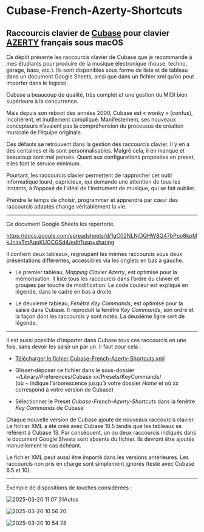 # Cubase-French-Azerty-Shortcuts
## Raccourcis clavier de [Cubase](https://fr.wikipedia.org/wiki/Cubase) pour clavier [AZERTY](https://fr.wikipedia.org/wiki/AZERTY) français sous macOS

Ce dépôt présente les raccourcis clavier de Cubase que je recommande à mes étudiants pour produire de la musique électronique (house, techno, garage, bass, etc.). Ils sont disponibles sous forme de liste et de tableau dans un document Google Sheets, ainsi que dans un fichier xml qu’on peut importer dans le logiciel.

Cubase a beaucoup de qualité, très complet et une gestion du MIDI bien supérieure à la concurrence. 

Mais depuis son reboot des années 2000, Cubase est « wonky » (confus), incohérent, et inutilement compliqué. Manifestement, ses nouveaux concepteurs n’avaient pas la compréhension du processus de création musicale de l’équipe originale. 

Ces défauts se retrouvent dans la gestion des raccourcis clavier. Il y en a des centaines et ils sont personnalisables. Malgré cela, il en manque et beaucoup sont mal pensés. Quant aux configurations proposées en preset, elles font le service minimum.

Pourtant, les raccourcis clavier permettent de rapprocher cet outil informatique lourd, capricieux, qui demande une attention de tous les instants, à l’opposé de l’idéal de l’instrument de musique, qui se fait oublier.

Prendre le temps de choisir, programmer et apprendre par cœur des raccourcis adaptés change véritablement la vie.

---

Ce document Google Sheets les répertorie.

https://docs.google.com/spreadsheets/d/1gC02NLNjDQHW8Q47bPoo8kpMkJnirxTmAqoKUOCGSd4/edit?usp=sharing

Il contient deux tableaux, regroupant les mêmes raccourcis sous deux présentations différentes, accessibles via les onglets en bas à gauche. 

- Le premier tableau, _Mapping Clavier Azerty_, est optimisé pour la mémorisation. Il liste tous les raccourcis dans l’ordre du clavier et groupés par touche de modification. Le code couleur est expliqué en légende, dans le cadre en bas à droite.

- Le deuxième tableau, _Fenêtre Key Commands_, est optimisé pour la saisie dans Cubase. Il reproduit la fenêtre _Key Commands_, son ordre et la façon dont les raccourcis y sont notés. La deuxième ligne sert de légende.

---

Il est aussi possible d’importer dans Cubase tous ces raccourcis en une fois, sans devoir les saisir un par un. Il faut pour cela :

- [Télécharger le fichier Cubase-French-Azerty-Shortcuts.xml](https://github.com/TheMicronauts/Cubase-French-Azerty-Shortcuts/releases/download/v1.0.0/Cubase-French-Azerty-Shortcuts.xml)

- Glisser-déposer ce fichier dans le sous-dossier  ~/Library/Preferences/Cubase xx/Presets/KeyCommands/                
  (où ~ indique l’arborescence jusqu’à votre dossier _Home_ et où xx correspond à votre version de Cubase)

- Sélectionner le Preset _Cubase-French-Azerty-Shortcuts_ dans la fenêtre _Key Commands_ de Cubase

Chaque nouvelle version de Cubase ajoute de nouveaux raccourcis clavier. Le fichier XML a été créé avec Cubase 10.5 tandis que les tableaux se référent à Cubase 13. Par conséquent, un ou deux raccourcis indiqués dans le document Google Sheets sont absents du fichier. Ils devront être ajoutés manuellement le cas échéant.

Le fichier XML peut aussi être importé dans les versions antérieures. Les raccourcis non pris en charge sont simplement ignorés (testé avec Cubase 6.5 et 10).

---

Exemple de dispositions de touches considérées :

![2025-03-20 11 07 31Autos](https://github.com/user-attachments/assets/1dee9a29-8ed2-4112-9f4e-ba61e4adce83)

![2025-03-20 10 56 20](https://github.com/user-attachments/assets/6061b62f-f09e-4df9-8978-c6eb22e843cf)

![2025-03-20 10 54 28](https://github.com/user-attachments/assets/43bf3ab7-0cbd-492a-819e-b44edfb27c13)

